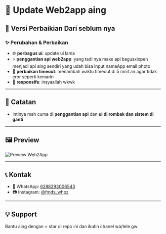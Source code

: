 # 🚀 Update Web2app aing   

## 📅 Versi Perbaikian Dari seblum nya  
### ✨ Perubahan & Perbaikan  
- 🌐 **perbagus ui**: update ui lama  
- ⚡ **penggantian api web2app**: yang tadi nya make api bagusxixpen menjadi api aing sendiri yang udah bisa input namaApp email photo  
- 📱 **perbaikan timeout**: menambah waktu timeout di 5 mnit an agar tidak eror seperti kemarin  
- 🔧 **responsife**: insyaallah wkwk  

---

## 📖 Catatan  
- Intinya mah cuma di **penggantian api** dan **ui di rombak dan sistem di ganti**  

---

## 🖼️ Preview
![Preview Web2App](https://files.catbox.moe/82y8l0.jpg)

---

## 📞 Kontak 
- 📱 WhatsApp: [6288293006543](https://wa.me/6288293006543)  
- 📷 Instagram: [@fmds_whpz](https://instagram.com/fmds_whpz)  

---

## 💡 Support  
Bantu aing dengan ⭐ star di repo ini dan ikutin chanel wa/tele gw
